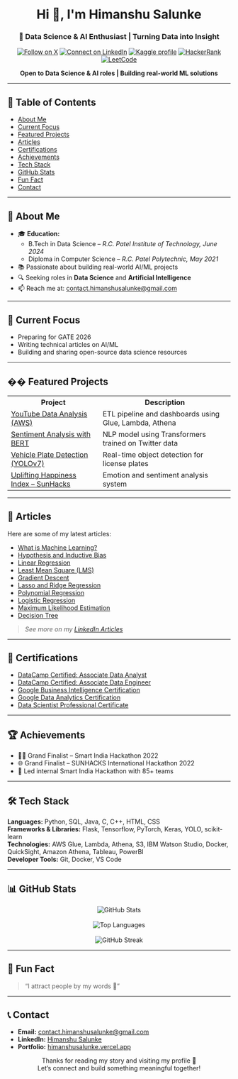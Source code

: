 <!-- Profile Header -->
<h1 align="center">Hi 👋, I'm Himanshu Salunke</h1>
<h3 align="center">🚀 Data Science & AI Enthusiast | Turning Data into Insight</h3>

<p align="center">
  <a href="https://x.com/Wiser_0221"><img src="https://img.shields.io/twitter/follow/Wiser_0221?logo=twitter&style=for-the-badge" alt="Follow on X" /></a>
  <a href="https://linkedin.com/in/hr0221"><img src="https://img.shields.io/badge/LinkedIn-0077B5?style=for-the-badge&logo=linkedin" alt="Connect on LinkedIn" /></a>
  <a href="https://kaggle.com/hrs0221"><img src="https://img.shields.io/badge/Kaggle-20BEFF?style=for-the-badge&logo=kaggle" alt="Kaggle profile" /></a>
  <a href="https://www.hackerrank.com/profile/HimanshuSalunke"><img src="https://img.shields.io/badge/HackerRank-2EC866?style=for-the-badge&logo=hackerrank" alt="HackerRank" /></a>
  <a href="https://leetcode.com/u/himanshusalunke/"><img src="https://img.shields.io/badge/LeetCode-FE5F1B?style=for-the-badge&logo=leetcode" alt="LeetCode" /></a>
</p>

<p align="center">
  <b>Open to Data Science & AI roles | Building real-world ML solutions</b>
</p>

---

## 📑 Table of Contents
- [About Me](#about-me)
- [Current Focus](#current-focus)
- [Featured Projects](#featured-projects)
- [Articles](#articles)
- [Certifications](#certifications)
- [Achievements](#achievements)
- [Tech Stack](#tech-stack)
- [GitHub Stats](#github-stats)
- [Fun Fact](#fun-fact)
- [Contact](#contact)

---

## 💼 About Me
- 🎓 **Education:**
  - B.Tech in Data Science – *R.C. Patel Institute of Technology, June 2024*
  - Diploma in Computer Science – *R.C. Patel Polytechnic, May 2021*
- 📚 Passionate about building real-world AI/ML projects  
- 🔍 Seeking roles in **Data Science** and **Artificial Intelligence**  
- 📫 Reach me at: [contact.himanshusalunke@gmail.com](mailto:contact.himanshusalunke@gmail.com)

---

## 🧭 Current Focus
- Preparing for GATE 2026
- Writing technical articles on AI/ML
- Building and sharing open-source data science resources

---

## �� Featured Projects

<table>
  <tr>
    <th>Project</th>
    <th>Description</th>
  </tr>
  <tr>
    <td><a href="https://github.com/HRS0221/Data-Engineering-Youtube-Data-Analysis">YouTube Data Analysis (AWS)</a></td>
    <td>ETL pipeline and dashboards using Glue, Lambda, Athena</td>
  </tr>
  <tr>
    <td><a href="https://github.com/HRS0221/Sentiment-Analysis-with-Deep-Learning-Using-Bert">Sentiment Analysis with BERT</a></td>
    <td>NLP model using Transformers trained on Twitter data</td>
  </tr>
  <tr>
    <td><a href="https://github.com/HRS0221/Smart-India-Hackathon-2022">Vehicle Plate Detection (YOLOv7)</a></td>
    <td>Real-time object detection for license plates</td>
  </tr>
  <tr>
    <td><a href="https://github.com/HRS0221/SUNHACK-International-Level-Hackathon">Uplifting Happiness Index – SunHacks</a></td>
    <td>Emotion and sentiment analysis system</td>
  </tr>
</table>

---

## 📝 Articles
Here are some of my latest articles:

- [What is Machine Learning?](https://www.linkedin.com/pulse/what-machine-learning-himanshu-salunke-dwgef/)
- [Hypothesis and Inductive Bias](https://www.linkedin.com/pulse/what-hypothesis-inductive-bias-machine-learning-himanshu-salunke-yvqzf/)
- [Linear Regression](https://www.linkedin.com/pulse/what-regression-machine-learning-himanshu-salunke-m0zff/)
- [Least Mean Square (LMS)](https://www.linkedin.com/pulse/what-least-mean-square-lms-machine-learning-himanshu-salunke-mtp3f/)
- [Gradient Descent](https://www.linkedin.com/pulse/what-gradient-descent-machine-learning-himanshu-salunke-ray0f/)
- [Lasso and Ridge Regression](https://www.linkedin.com/pulse/what-lasso-ridge-regression-machine-learning-himanshu-salunke-eg3ff/)
- [Polynomial Regression](https://www.linkedin.com/pulse/what-polynomial-regression-machine-learning-himanshu-salunke-xfqgc/)
- [Logistic Regression](https://www.linkedin.com/pulse/what-logistic-regression-machine-learning-himanshu-salunke-266zf/)
- [Maximum Likelihood Estimation](https://www.linkedin.com/pulse/maximum-likelihood-estimation-machine-learning-himanshu-salunke-igcbc/)
- [Decision Tree](https://www.linkedin.com/pulse/decision-tree-machine-learning-himanshu-salunke-y02mf/)

> _See more on my [LinkedIn Articles](https://www.linkedin.com/in/hr0221/details/recent-activity/posts/)_

---

## 📜 Certifications
- [DataCamp Certified: Associate Data Analyst](https://drive.google.com/file/d/1sRj_7Guc-tVBmw_bNZnBh6EcVmZUj1es/view)
- [DataCamp Certified: Associate Data Engineer](https://drive.google.com/file/d/1JseSVzsLL9maBkDioIufZIjpuhb07bSX/view)
- [Google Business Intelligence Certification](https://drive.google.com/file/d/1CSfaO1kV1XpbChKfmWojA44Ge3xgVRvM/view)
- [Google Data Analytics Certification](https://drive.google.com/file/d/1lrOPW3huOrYh1s5oakKSYOCJZHOKMq93/view)
- [Data Scientist Professional Certificate](https://drive.google.com/file/d/1CQIOT7vUbOoVcX7dwVmBBZNH9FOPiKrm/view)

---

## 🏆 Achievements
- 👨‍💻 Grand Finalist – Smart India Hackathon 2022  
- 🌐 Grand Finalist – SUNHACKS International Hackathon 2022  
- 🧠 Led internal Smart India Hackathon with 85+ teams  

---

## 🛠️ Tech Stack
**Languages:** Python, SQL, Java, C, C++, HTML, CSS  
**Frameworks & Libraries:** Flask, Tensorflow, PyTorch, Keras, YOLO, scikit-learn  
**Technologies:** AWS Glue, Lambda, Athena, S3, IBM Watson Studio, Docker, QuickSight, Amazon Athena, Tableau, PowerBI  
**Developer Tools:** Git, Docker, VS Code

---

## 📊 GitHub Stats
<p align="center">
  <img src="https://github-readme-stats.vercel.app/api?username=hrs0221&show_icons=true&theme=radical" alt="GitHub Stats" />
  <br><br>
  <img src="https://github-readme-stats.vercel.app/api/top-langs/?username=hrs0221&layout=compact&theme=radical" alt="Top Languages" />
  <br><br>
  <img src="https://github-readme-streak-stats.herokuapp.com/?user=hrs0221&theme=dark" alt="GitHub Streak" />
</p>

---

## 💬 Fun Fact
> “I attract people by my words 🙂”

---

## 📞 Contact
- **Email:** [contact.himanshusalunke@gmail.com](mailto:contact.himanshusalunke@gmail.com)
- **LinkedIn:** [Himanshu Salunke](https://www.linkedin.com/in/hr0221/)
- **Portfolio:** [himanshusalunke.vercel.app](https://himanshusalunke.vercel.app)

<p align="center">Thanks for reading my story and visiting my profile 🙏<br>Let’s connect and build something meaningful together!</p>
